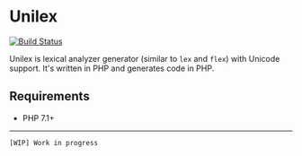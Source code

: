 # Unilex

[![Build Status](https://travis-ci.org/remorhaz/php-unilex.svg?branch=master)](https://travis-ci.org/remorhaz/php-unilex)

Unilex is lexical analyzer generator (similar to `lex` and `flex`) with Unicode support.
It's written in PHP and generates code in PHP.

## Requirements
* PHP 7.1+

***

```
[WIP] Work in progress
```

